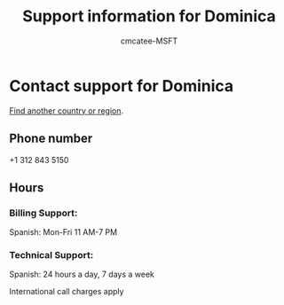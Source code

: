 ﻿---                                
title: Support information for Dominica
author: cmcatee-MSFT
ms.author: cmcatee
manager: mnirkhe
audience: Admin
ms.topic: reference
ms.service: o365-administration
ms.collection: Adm_Support
localization_priority: Priority
description: Learn how to contact support for your country or region.
ROBOTS: NOINDEX, NOFOLLOW
---

# Contact support for Dominica

[Find another country or region](../contact-support-for-business-products.md).

## Phone number
+1 312 843 5150

## Hours
### Billing Support:

Spanish: Mon-Fri 11 AM-7 PM

### Technical Support:

Spanish: 24 hours a day, 7 days a week

International call charges apply
